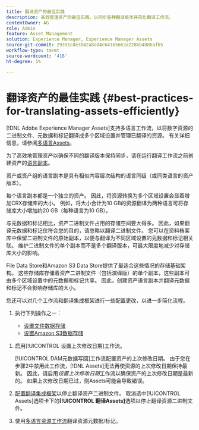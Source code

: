 ```yaml
---
title: 翻译资产的最佳实践
description: 高效管理资产的最佳实践，以同步各种翻译版本并简化翻译工作流。
contentOwner: AG
role: Admin
feature: Asset Management
solution: Experience Manager, Experience Manager Assets
source-git-commit: 29391c8e3042a8a04c64165663a228bb4886afb5
workflow-type: tm+mt
source-wordcount: '416'
ht-degree: 1%

---
```


# 翻译资产的最佳实践 {#best-practices-for-translating-assets-efficiently}

[!DNL Adobe Experience Manager Assets]支持多语言工作流，以将数字资源的二进制文件、元数据和标记翻译成多个区域设置并管理已翻译的资源。 有关详细信息，请参阅[多语言Assets](multilingual-assets.md)。

为了高效地管理资产以确保不同的翻译版本保持同步，请在运行翻译工作流之前创建资产的[语言副本](preparing-assets-for-translation.md)。

资产或资产组的语言副本是具有相似内容层次结构的语言同级（或同类语言的资产版本）。

每个语言副本都是一个独立的资产。 因此，将资源转换为多个区域设置会显着增加CRX存储库的大小。 例如，将大小合计为10 GB的资源翻译为两种语言可将存储库大小增加约20 GB（每种语言为10 GB）。

与元数据和标记相比，资产二进制文件占用的存储空间要大得多。 因此，如果翻译元数据和标记仅符合您的目的，请忽略以翻译二进制文件。 您可以在资料档案库中保留二进制文件的原始副本，以便与翻译为不同区域设置的元数据和标记相关联。 维护二进制文件的单个副本而不是多个翻译版本，可最大限度地减少对存储库大小的影响。

File Data Store和Amazon S3 Data Store提供了最适合这些情况的存储基础架构。 这些存储库存储着资产二进制文件（包括演绎版）的单个副本，这些副本可由多个区域设置中的元数据和标记共享。 因此，创建资产语言副本并翻译元数据和标记不会影响存储库的大小。

您还可以对几个工作流和翻译集成框架进行一些配置更改，以进一步简化流程。

1. 执行下列操作之一：

   * [设置文件数据存储](/help/sites-deploying/data-store-config.md)
   * [设置Amazon S3数据存储](/help/sites-deploying/data-store-config.md)

<!--
1. Disable the [DAM MetaData Write-back](/help/sites-administering/workflow-offloader.md#disable-offloading) workflow.

   As the name suggests, the [!UICONTROL DAM Metadata Writeback] workflow rewrites the metadata to the binary file. Because the metadata changes after translation, writing it back to the binary file generates a different binary for a language copy.

   >[!NOTE]
   >
   >Disabling the [!UICONTROL DAM MetaData Writeback] workflow turns off XMP metadata write-back on asset binaries. Consequently, future metadata changes are no longer be saved within the assets. Evaluate the consequences before disabling this workflow.
-->

1. 启用[!UICONTROL 设置上次修改日期]工作流。

   [!UICONTROL DAM元数据写回]工作流配置资产的上次修改日期。 由于您在步骤2中禁用此工作流，[!DNL Assets]无法再使资源的上次修改日期保持最新。 因此，请启用&#x200B;*设置上次修改日期*&#x200B;工作流以确保资产的上次修改日期是最新的。 如果上次修改日期已过，则Assets可能会导致错误。

1. [配置翻译集成框架](/help/sites-administering/tc-tic.md)以停止翻译资产二进制文件。 取消选中[!UICONTROL Assets]选项卡下的&#x200B;**[!UICONTROL 翻译Assets]**&#x200B;选项以停止翻译资源二进制文件。
1. 使用[多语言资源工作流](multilingual-assets.md)翻译资源元数据/标记。
